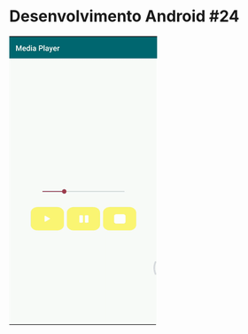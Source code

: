 # Desenvolvimento Android #24
<img src="Instalador/MediaPlayer.gif" alt="GIF do Meu Projeto MediaPlayer">
